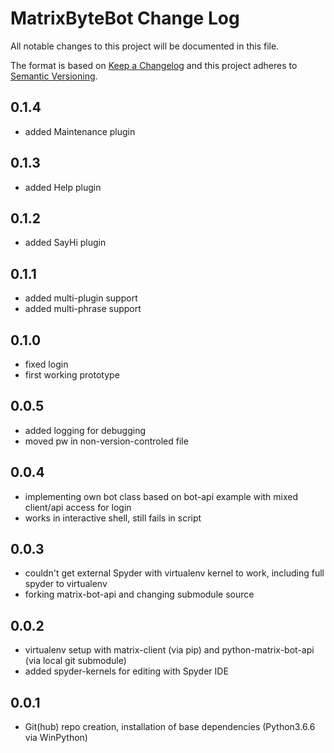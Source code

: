 # MatrixByteBot Change Log

All notable changes to this project will be documented in this file.

The format is based on [Keep a Changelog](http://keepachangelog.com/) and this project adheres to [Semantic Versioning](http://semver.org/).

## 0.1.4
- added Maintenance plugin

## 0.1.3
- added Help plugin

## 0.1.2
- added SayHi plugin

## 0.1.1
- added multi-plugin support
- added multi-phrase support

## 0.1.0
- fixed login
- first working prototype

## 0.0.5
- added logging for debugging
- moved pw in non-version-controled file

## 0.0.4
- implementing own bot class based on bot-api example with mixed client/api access for login
- works in interactive shell, still fails in script

## 0.0.3
- couldn't get external Spyder with virtualenv kernel to work, including full spyder to virtualenv
- forking matrix-bot-api and changing submodule source

## 0.0.2

- virtualenv setup with matrix-client (via pip) and python-matrix-bot-api (via local git submodule)
- added spyder-kernels for editing with Spyder IDE

## 0.0.1

- Git(hub) repo creation, installation of base dependencies (Python3.6.6 via WinPython)